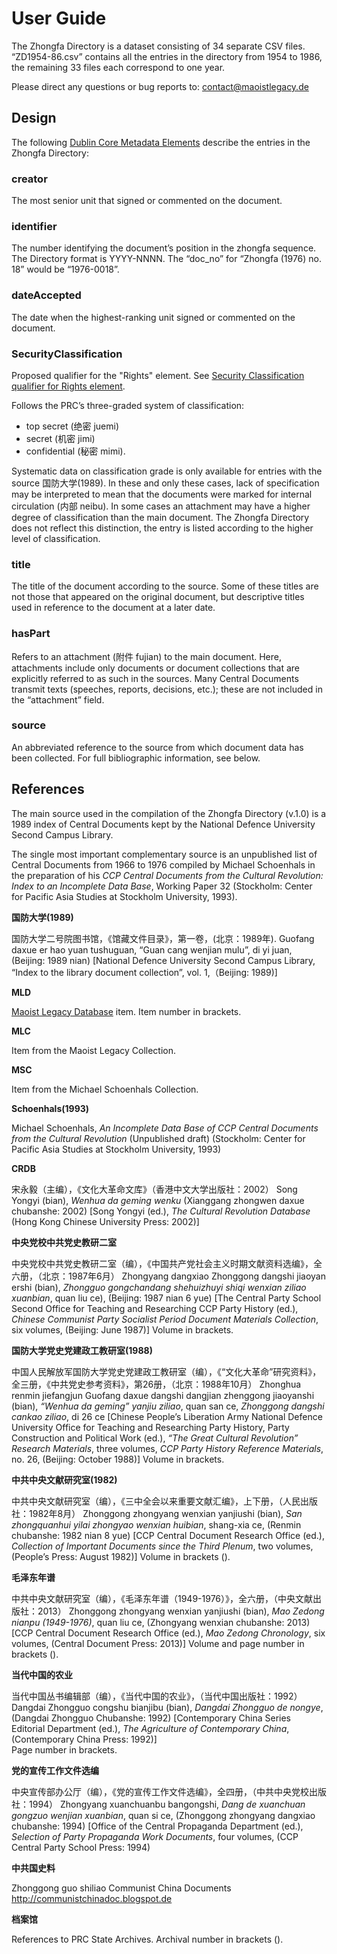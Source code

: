 # User Guide

The Zhongfa Directory is a dataset consisting of 34 separate CSV files. “ZD1954-86.csv” contains all the entries in the directory from 1954 to 1986, the remaining 33 files each correspond to one year.   

Please direct any questions or bug reports to: <contact@maoistlegacy.de>

## Design

The following [Dublin Core Metadata Elements](http://dublincore.org/documents/dcmi-terms/) describe the entries in the Zhongfa Directory:

### creator

The most senior unit that signed or commented on the document.

### identifier

The number identifying the document’s position in the zhongfa sequence. The Directory format is YYYY-NNNN. The “doc_no” for “Zhongfa (1976) no. 18” would be “1976-0018”.   

### dateAccepted

The date when the highest-ranking unit signed or commented on the document.

### SecurityClassification

Proposed qualifier for the "Rights" element. See [Security Classification qualifier for Rights element](http://www.dublincore.org/usage/meetings/2002/10/securityClassification/).

Follows the PRC’s three-graded system of classification:

* top secret (绝密 juemi)
* secret (机密 jimi)
* confidential (秘密 mimi).

Systematic data on classification grade is only available for entries with the source 国防大学(1989). In these and only these cases, lack of specification may be interpreted to mean that the documents were marked for internal circulation (内部 neibu). In some cases an attachment may have a higher degree of classification than the main document. The Zhongfa Directory does not reflect this distinction, the entry is listed according to the higher level of classification.

### title

The title of the document according to the source. Some of these titles are not those that appeared on the original document, but descriptive titles used in reference to the document at a later date.

### hasPart

Refers to an attachment (附件 fujian) to the main document. Here, attachments include only documents or document collections that are explicitly referred to as such in the sources. Many Central Documents transmit texts (speeches, reports, decisions, etc.); these are not included in the “attachment” field.           

### source

An abbreviated reference to the source from which document data has been collected. For full bibliographic information, see below.

## References

The main source used in the compilation of the Zhongfa Directory (v.1.0) is a 1989 index of Central Documents kept by the National Defence University Second Campus Library.

The single most important complementary source is an unpublished list of Central Documents from 1966 to 1976 compiled by Michael Schoenhals in the preparation of his *CCP Central Documents from the Cultural Revolution: Index to an Incomplete Data Base*, Working Paper 32 (Stockholm: Center for Pacific Asia Studies at Stockholm University, 1993).

**国防大学(1989)**					

国防大学二号院图书馆，《馆藏文件目录》，第一卷，(北京：1989年).
Guofang daxue er hao yuan tushuguan, “Guan cang wenjian mulu”, di yi juan, (Beijing: 1989 nian)
[National Defence University Second Campus Library, “Index to the library document collection”, vol. 1,（Beijing: 1989)]   

**MLD**

[Maoist Legacy Database](www.maoistlegacy.de/) item. Item number in brackets.

**MLC**

  Item from the Maoist Legacy Collection.

**MSC**

Item from the Michael Schoenhals Collection.

**Schoenhals(1993)**

Michael Schoenhals, *An Incomplete Data Base of CCP Central Documents from the Cultural Revolution* (Unpublished draft) (Stockholm: Center for Pacific Asia Studies at Stockholm University, 1993)

**CRDB**

宋永毅（主编），《文化大革命文库》（香港中文大学出版社：2002）
Song Yongyi (bian), *Wenhua da geming wenku* (Xianggang zhongwen daxue chubanshe: 2002)
[Song Yongyi (ed.), *The Cultural Revolution Database* (Hong Kong Chinese University Press: 2002)]

**中央党校中共党史教研二室**

中央党校中共党史教研二室（编），《中国共产党社会主义时期文献资料选编》，全六册，（北京：1987年6月）
Zhongyang dangxiao Zhonggong dangshi jiaoyan ershi (bian), *Zhongguo gongchandang shehuizhuyi shiqi wenxian ziliao xuanbian*, quan liu ce), (Beijing: 1987 nian 6 yue)
[The Central Party School Second Office for Teaching and Researching CCP Party History (ed.), *Chinese Communist Party Socialist Period Document Materials Collection*, six volumes, (Beijing: June 1987)]
Volume in brackets.

**国防大学党史党建政工教研室(1988)**

中国人民解放军国防大学党史党建政工教研室（编），《“文化大革命”研究资料》，全三册，《中共党史参考资料》，第26册，（北京：1988年10月）
Zhonghua renmin jiefangjun Guofang daxue dangshi dangjian zhenggong jiaoyanshi (bian), *“Wenhua da geming” yanjiu ziliao*, quan san ce, *Zhonggong dangshi cankao ziliao*, di 26 ce
[Chinese People’s Liberation Army National Defence University Office for Teaching and Researching Party History, Party Construction and Political Work (ed.), *“The Great Cultural Revolution” Research Materials*, three volumes, *CCP Party History Reference Materials*, no. 26, (Beijing: October 1988)]
Volume in brackets.

**中共中央文献研究室(1982)**

中共中央文献研究室（编），《三中全会以来重要文献汇编》，上下册，（人民出版社：1982年8月）
Zhonggong zhongyang wenxian yanjiushi (bian), *San zhongquanhui yilai zhongyao wenxian huibian*, shang-xia ce, (Renmin chubanshe: 1982 nian 8 yue)
[CCP Central Document Research Office (ed.), *Collection of Important Documents since the Third Plenum*, two volumes, (People’s Press: August 1982)]
Volume in brackets ().

**毛泽东年谱**

中共中央文献研究室（编），《毛泽东年谱（1949-1976）》，全六册，（中央文献出版社：2013）
Zhonggong zhongyang wenxian yanjiushi (bian), *Mao Zedong nianpu (1949-1976)*, quan liu ce, (Zhongyang wenxian chubanshe: 2013)
[CCP Central Document Research Office (ed.), *Mao Zedong Chronology*, six volumes, (Central Document Press: 2013)]
Volume and page number in brackets ().

**当代中国的农业**					

当代中国丛书编辑部（编），《当代中国的农业》，（当代中国出版社：1992）
Dangdai Zhongguo congshu bianjibu (bian), *Dangdai Zhongguo de nongye*, (Dangdai Zhongguo Chubanshe: 1992)
[Contemporary China Series Editorial Department (ed.), *The Agriculture of Contemporary China*, (Contemporary China Press: 1992)]   
Page number in brackets.  

**党的宣传工作文件选编**

中央宣传部办公厅（编），《党的宣传工作文件选编》，全四册，（中共中央党校出版社：1994）
Zhongyang xuanchuanbu bangongshi, *Dang de xuanchuan gongzuo wenjian xuanbian*, quan si ce, (Zhonggong zhongyang dangxiao chubanshe: 1994)
[Office of the Central Propaganda Department (ed.), *Selection of Party Propaganda Work Documents*, four volumes, (CCP Central Party School Press: 1994)

**中共国史料**

Zhonggong guo shiliao
Communist China Documents
<http://communistchinadoc.blogspot.de>

**档案馆**

References to PRC State Archives. Archival number in brackets ().
